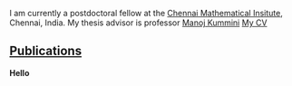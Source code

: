 I am currently a postdoctoral fellow at the [Chennai Mathematical Insitute](https://www.cmi.ac.in), Chennai, India.
My thesis advisor is professor [Manoj Kummini](https://www.cmi.ac.in/people/fac-profile.php?id=mkummini)
[My CV](CV.pdf)

## [Publications](Publications)

**Hello**
